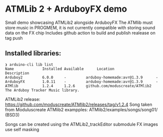 # ATMLib 2 + ArduboyFX demo

Small demo showcasing ATMLib2 alongside ArduboyFX
The ATMlib must store music in PROGMEM, it is not currently compatible with storing sound data on the FX chip
Includes github action to build and publish realease on tag push

## Installed libraries:
```
❯ arduino-cli lib list
Name             Installed Available      Location                   Description                                           
Arduboy2         6.0.0     -         arduboy-homemade:avr@1.3.9      -                                         
ArduboyFX        1.0.11    -         arduboy-homemade:avr@1.3.9      -    
ATMlib           1.2.4     1.2.6     github.com/moduscreate/ATMlib2  The Arduboy Tracker Music library.
```

ATMLib2 release: https://github.com/moduscreate/ATMlib2/releases/tag/v1.2.4
Song taken from Moduluscreate ATMlib2 exampples: ATMlib2/examples/songs/song01/ (BSD3)

Songs can be created using the ATMLib2_trackEditor submodule
FX images use self masking
